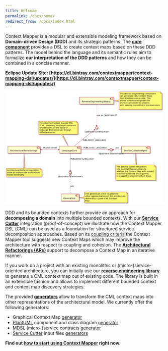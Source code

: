 ```yaml
---
title: Welcome
permalink: /docs/home/
redirect_from: /docs/index.html
---
```


Context Mapper is a modular and extensible modeling framework based on **Domain-driven Design (DDD)** and its strategic patterns.
The **[core component](/docs/language-reference/)** provides a DSL to create context maps based on these DDD patterns. The model behind the language and its semantic rules aim 
to formalize **our interpretation of the DDD patterns** and how they can be combined in a concise manner. 

**Eclipse Update Site: [https://dl.bintray.com/contextmapper/context-mapping-dsl/updates/](https://dl.bintray.com/contextmapper/context-mapping-dsl/updates/)**

![Context Mapper Framework Components](/img/context-mapper-framework-components.png)

DDD and its bounded contexts further provide an approach for **decomposing a domain** into multiple 
bounded contexts. With our **[Service Cutter](/docs/service-cutter-context-map-suggestions/)** integration (proof-of-concept) we illustrate how 
the Context Mapper DSL (CML) can be used as a foundation for structured service decomposition approaches. Based on its [coupling criteria](https://github.com/ServiceCutter/ServiceCutter/wiki/Coupling-Criteria)
the Context Mapper tool suggests new Context Maps which may improve the architecture with respect to coupling and cohesion.
The **[Architectural Refactorings (ARs)](/docs/architectural-refactorings)** support to decompose a Context Map in an iterative manner. 

If you work on a project with an existing monolithic or (micro-)service-oriented architecture, you can initially use our 
**[reverse engineering library](/docs/reverse-engineering)** to generate a CML context map out of existing code. The library is built in an extensible fashion
and allows to implement different bounded context and context map discovery strategies.

The provided **[generators](/docs/generators)** allow to transform the CML context maps into other representations of the architectural model. We currently
offer the following generators:
 * Graphical Context Map [generator](/docs/context-map-generator/)
 * [PlantUML](http://plantuml.com/) component and class diagram [generator](/docs/plant-uml/)
 * [MDSL](https://socadk.github.io/MDSL/) (micro-)service contracts [generator](/docs/mdsl/)
 * [Service Cutter](http://servicecutter.github.io/) input files [generators](/docs/service-cutter/)

**Find out [how to start using Context Mapper](/docs/getting-started) right now.**
